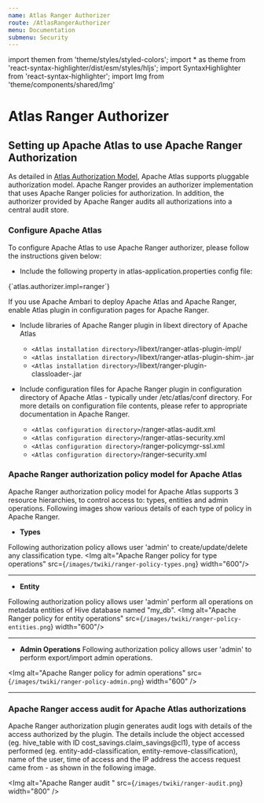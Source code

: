 ```yaml
---
name: Atlas Ranger Authorizer
route: /AtlasRangerAuthorizer
menu: Documentation
submenu: Security
---
```


import  themen  from 'theme/styles/styled-colors';
import  * as theme  from 'react-syntax-highlighter/dist/esm/styles/hljs';
import SyntaxHighlighter from 'react-syntax-highlighter';
import Img from 'theme/components/shared/Img'


# Atlas Ranger Authorizer


## Setting up Apache Atlas to use Apache Ranger Authorization

As detailed in [Atlas Authorization Model](#/AuthorizationModel), Apache Atlas supports pluggable authorization
model. Apache Ranger provides an authorizer implementation that uses Apache Ranger policies for authorization. In
addition, the authorizer provided by Apache Ranger audits all authorizations into a central audit store.

###  Configure Apache Atlas
To configure Apache Atlas to use Apache Ranger authorizer, please follow the instructions given below:

* Include the following property in atlas-application.properties config file:

<SyntaxHighlighter wrapLines={true} language="shell" style={theme.dark}>
   {`atlas.authorizer.impl=ranger`}
</SyntaxHighlighter>

   If you use Apache Ambari to deploy Apache Atlas and Apache Ranger, enable Atlas plugin in configuration pages for
   Apache Ranger.


* Include libraries of Apache Ranger plugin in libext directory of Apache Atlas
   * `<Atlas installation directory>`/libext/ranger-atlas-plugin-impl/
   * `<Atlas installation directory>`/libext/ranger-atlas-plugin-shim-<version/>.jar
   * `<Atlas installation directory>`/libext/ranger-plugin-classloader-<version/>.jar



* Include configuration files for Apache Ranger plugin in configuration directory of Apache Atlas - typically under /etc/atlas/conf directory. For more details on configuration file contents, please refer to appropriate documentation in Apache Ranger.
   * `<Atlas configuration directory>`/ranger-atlas-audit.xml
   * `<Atlas configuration directory>`/ranger-atlas-security.xml
   * `<Atlas configuration directory>`/ranger-policymgr-ssl.xml
   * `<Atlas configuration directory>`/ranger-security.xml



###  Apache Ranger authorization policy model for Apache Atlas

Apache Ranger authorization policy model for Apache Atlas supports 3 resource hierarchies, to control access to: types,
entities and admin operations. Following images show various details of each type of policy in Apache Ranger.

   * **Types**

Following authorization policy allows user 'admin' to create/update/delete any classification type.
<Img alt="Apache Ranger policy for type operations" src={`/images/twiki/ranger-policy-types.png`} width="600"/>

-------



   * **Entity**

Following authorization policy allows user 'admin' perform all operations on metadata entities of Hive database named "my_db".
<Img alt="Apache Ranger policy for entity operations" src={`/images/twiki/ranger-policy-entities.png`} width="600"/>

-------

   * **Admin Operations**
Following authorization policy allows user 'admin' to perform export/import admin operations.

<Img alt="Apache Ranger policy for admin operations" src={`/images/twiki/ranger-policy-admin.png`} width="600" />


-------

###  Apache Ranger access audit for Apache Atlas authorizations
Apache Ranger authorization plugin generates audit logs with details of the access authorized by the plugin. The details
include the object accessed (eg. hive_table with ID cost_savings.claim_savings@cl1), type of access performed (eg.
entity-add-classification, entity-remove-classification), name of the user, time of access and the IP address the access
request came from - as shown in the following image.

<Img alt="Apache Ranger audit " src={`/images/twiki/ranger-audit.png`} width="800" />
